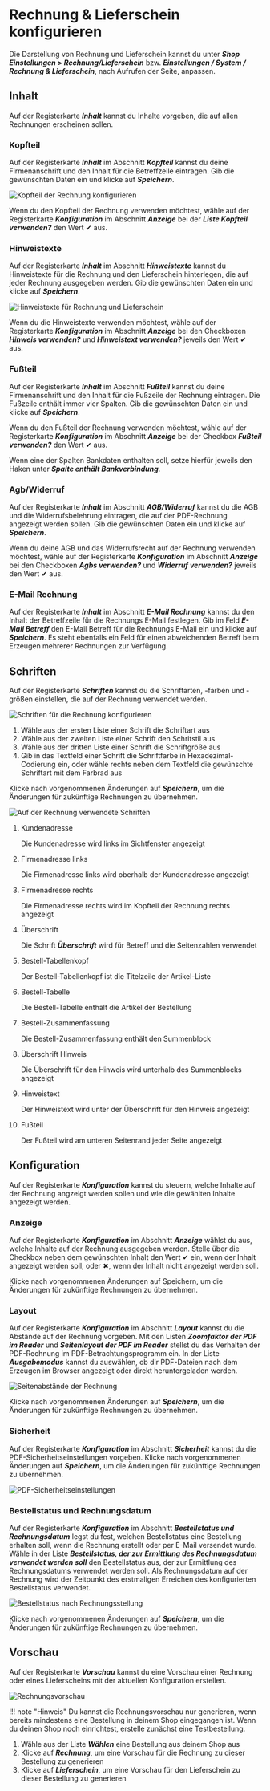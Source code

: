 # Rechnung & Lieferschein konfigurieren

Die Darstellung von Rechnung und Lieferschein kannst du unter _**Shop Einstellungen \> Rechnung/Lieferschein**_ bzw. _**Einstellungen / System / Rechnung & Lieferschein**_, nach Aufrufen der Seite, anpassen.

## Inhalt

Auf der Registerkarte _**Inhalt**_ kannst du Inhalte vorgeben, die auf allen Rechnungen erscheinen sollen.

### Kopfteil

Auf der Registerkarte _**Inhalt**_ im Abschnitt _**Kopfteil**_ kannst du deine Firmenanschrift und den Inhalt für die Betreffzeile eintragen. Gib die gewünschten Daten ein und klicke auf _**Speichern**_.

![](../Bilder/Abb577_KopfteilDerRechnungKonfigurieren.png "Kopfteil der Rechnung konfigurieren")

Wenn du den Kopfteil der Rechnung verwenden möchtest, wähle auf der Registerkarte _**Konfiguration**_ im Abschnitt _**Anzeige**_ bei der _**Liste Kopfteil verwenden?**_ den Wert ✔ aus.

### Hinweistexte

Auf der Registerkarte _**Inhalt**_ im Abschnitt _**Hinweistexte**_ kannst du Hinweistexte für die Rechnung und den Lieferschein hinterlegen, die auf jeder Rechnung ausgegeben werden. Gib die gewünschten Daten ein und klicke auf _**Speichern**_.

![](../Bilder/Abb578_HinweistexteFuerRechnungUndLieferschein.png "Hinweistexte für Rechnung und Lieferschein")

Wenn du die Hinweistexte verwenden möchtest, wähle auf der Registerkarte _**Konfiguration**_ im Abschnitt _**Anzeige**_ bei den Checkboxen _**Hinweis verwenden?**_ und _**Hinweistext verwenden?**_ jeweils den Wert ✔ aus.

### Fußteil

Auf der Registerkarte _**Inhalt**_ im Abschnitt _**Fußteil**_ kannst du deine Firmenanschrift und den Inhalt für die Fußzeile der Rechnung eintragen. Die Fußzeile enthält immer vier Spalten. Gib die gewünschten Daten ein und klicke auf _**Speichern**_.

Wenn du den Fußteil der Rechnung verwenden möchtest, wähle auf der Registerkarte _**Konfiguration**_ im Abschnitt _**Anzeige**_ bei der Checkbox _**Fußteil verwenden?**_ den Wert ✔ aus.

Wenn eine der Spalten Bankdaten enthalten soll, setze hierfür jeweils den Haken unter _**Spalte enthält Bankverbindung**_.

### Agb/Widerruf

Auf der Registerkarte _**Inhalt**_ im Abschnitt _**AGB/Widerruf**_ kannst du die AGB und die Widerrufsbelehrung eintragen, die auf der PDF-Rechnung angezeigt werden sollen. Gib die gewünschten Daten ein und klicke auf _**Speichern**_.

Wenn du deine AGB und das Widerrufsrecht auf der Rechnung verwenden möchtest, wähle auf der Registerkarte _**Konfiguration**_ im Abschnitt _**Anzeige**_ bei den Checkboxen _**Agbs verwenden?**_ und _**Widerruf verwenden?**_ jeweils den Wert ✔ aus.

### E-Mail Rechnung

Auf der Registerkarte _**Inhalt**_ im Abschnitt _**E-Mail Rechnung**_ kannst du den Inhalt der Betreffzeile für die Rechnungs E-Mail festlegen. Gib im Feld _**E-Mail Betreff**_ den E-Mail Betreff für die Rechnungs E-Mail ein und klicke auf _**Speichern**_. Es steht ebenfalls ein Feld für einen abweichenden Betreff beim Erzeugen mehrerer Rechnungen zur Verfügung.

## Schriften

Auf der Registerkarte _**Schriften**_ kannst du die Schriftarten, -farben und -größen einstellen, die auf der Rechnung verwendet werden.

![](../Bilder/Abb579_SchriftenFuerDieRechnungKonfigurieren.png "Schriften für die Rechnung konfigurieren")

1.  Wähle aus der ersten Liste einer Schrift die Schriftart aus
2.  Wähle aus der zweiten Liste einer Schrift den Schritstil aus
3.  Wähle aus der dritten Liste einer Schrift die Schriftgröße aus
4.  Gib in das Textfeld einer Schrift die Schriftfarbe in Hexadezimal-Codierung ein, oder wähle rechts neben dem Textfeld die gewünschte Schriftart mit dem Farbrad aus

Klicke nach vorgenommenen Änderungen auf _**Speichern**_, um die Änderungen für zukünftige Rechnungen zu übernehmen.

![](../Bilder/Abb194_AufDerRechnungVerwendeteSchriften.png "Auf der Rechnung verwendete Schriften")

1.  Kundenadresse

    Die Kundenadresse wird links im Sichtfenster angezeigt

2.  Firmenadresse links

    Die Firmenadresse links wird oberhalb der Kundenadresse angezeigt

3.  Firmenadresse rechts

    Die Firmenadresse rechts wird im Kopfteil der Rechnung rechts angezeigt

4.  Überschrift

    Die Schrift _**Überschrift**_ wird für Betreff und die Seitenzahlen verwendet

5.  Bestell-Tabellenkopf

    Der Bestell-Tabellenkopf ist die Titelzeile der Artikel-Liste

6.  Bestell-Tabelle

    Die Bestell-Tabelle enthält die Artikel der Bestellung

7.  Bestell-Zusammenfassung

    Die Bestell-Zusammenfassung enthält den Summenblock

8.  Überschrift Hinweis

    Die Überschrift für den Hinweis wird unterhalb des Summenblocks angezeigt

9.  Hinweistext

    Der Hinweistext wird unter der Überschrift für den Hinweis angezeigt

10. Fußteil

    Der Fußteil wird am unteren Seitenrand jeder Seite angezeigt
	
## Konfiguration

Auf der Registerkarte _**Konfiguration**_ kannst du steuern, welche Inhalte auf der Rechnung angzeigt werden sollen und wie die gewählten Inhalte angezeigt werden.

### Anzeige

Auf der Registerkarte _**Konfiguration**_ im Abschnitt _**Anzeige**_ wählst du aus, welche Inhalte auf der Rechnung ausgegeben werden. Stelle über die Checkbox neben dem gewünschten Inhalt den Wert ✔ ein, wenn der Inhalt angezeigt werden soll, oder ✖, wenn der Inhalt nicht angezeigt werden soll.

Klicke nach vorgenommenen Änderungen auf Speichern, um die Änderungen für zukünftige Rechnungen zu übernehmen.

### Layout

Auf der Registerkarte _**Konfiguration**_ im Abschnitt _**Layout**_ kannst du die Abstände auf der Rechnung vorgeben. Mit den Listen _**Zoomfaktor der PDF im Reader**_ und _**Seitenlayout der PDF im Reader**_ stellst du das Verhalten der PDF-Rechnung im PDF-Betrachtungsprogramm ein. In der Liste _**Ausgabemodus**_ kannst du auswählen, ob dir PDF-Dateien nach dem Erzeugen im Browser angezeigt oder direkt heruntergeladen werden.

![](../Bilder/Abb195_SeitenabstaendeDerRechnung.png "Seitenabstände der Rechnung")

Klicke nach vorgenommenen Änderungen auf _**Speichern**_, um die Änderungen für zukünftige Rechnungen zu übernehmen.

### Sicherheit

Auf der Registerkarte _**Konfiguration**_ im Abschnitt _**Sicherheit**_ kannst du die PDF-Sicherheitseinstellungen vorgeben. Klicke nach vorgenommenen Änderungen auf _**Speichern**_, um die Änderungen für zukünftige Rechnungen zu übernehmen.

![](../Bilder/Abb340_PDF_Sicherheitseinstellungen.png "PDF-Sicherheitseinstellungen")

### Bestellstatus und Rechnungsdatum

Auf der Registerkarte _**Konfiguration**_ im Abschnitt _**Bestellstatus und Rechnungsdatum**_ legst du fest, welchen Bestellstatus eine Bestellung erhalten soll, wenn die Rechnung erstellt oder per E-Mail versendet wurde. Wähle in der Liste _**Bestellstatus, der zur Ermittlung des Rechnungsdatum verwendet werden soll**_ den Bestellstatus aus, der zur Ermittlung des Rechnungsdatums verwendet werden soll. Als Rechnungsdatum auf der Rechnung wird der Zeitpunkt des erstmaligen Erreichen des konfigurierten Bestellstatus verwendet.

![](../Bilder/Abb197_BestellstatusNachRechnungsstellung.png "Bestellstatus nach Rechnungsstellung")

Klicke nach vorgenommenen Änderungen auf _**Speichern**_, um die Änderungen für zukünftige Rechnungen zu übernehmen.

## Vorschau

Auf der Registerkarte _**Vorschau**_ kannst du eine Vorschau einer Rechnung oder eines Lieferscheins mit der aktuellen Konfiguration erstellen.

![](../Bilder/Abb198_Rechnungsvorschau.png "Rechnungsvorschau")

!!! note "Hinweis" 
	 Du kannst die Rechnungsvorschau nur generieren, wenn bereits mindestens eine Bestellung in deinem Shop eingegangen ist. Wenn du deinen Shop noch einrichtest, erstelle zunächst eine Testbestellung.

1.  Wähle aus der Liste _**Wählen**_ eine Bestellung aus deinem Shop aus
2.  Klicke auf _**Rechnung**_, um eine Vorschau für die Rechnung zu dieser Bestellung zu generieren
3.  Klicke auf _**Lieferschein**_, um eine Vorschau für den Lieferschein zu dieser Bestellung zu generieren

